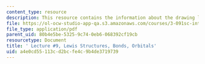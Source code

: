 ```yaml
---
content_type: resource
description: This resource contains the information about the drawing lewis structures.
file: https://ol-ocw-studio-app-qa.s3.amazonaws.com/courses/3-091sc-introduction-to-solid-state-chemistry-fall-2010/a4e0cd55113cd2bcfe4c9b4de3719739_MIT3_091SCF09_lec9.pdf
file_type: application/pdf
parent_uid: 80b4e5be-5325-9c74-0eb6-068392cf19cb
resourcetype: Document
title: ' Lecture #9, Lewis Structures, Bonds, Orbitals'
uid: a4e0cd55-113c-d2bc-fe4c-9b4de3719739
---
```

